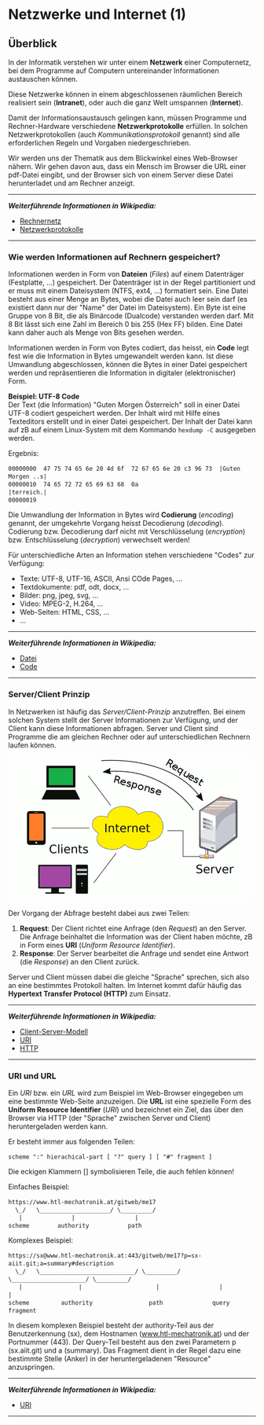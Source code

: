 # Netzwerke und Internet (1)

## Überblick

In der Informatik verstehen wir unter einem **Netzwerk** einer Computernetz, bei dem Programme auf Computern untereinander Informationen austauschen können.

Diese Netzwerke können in einem abgeschlossenen räumlichen Bereich realisiert sein (**Intranet**), oder auch die ganz Welt umspannen (**Internet**).

Damit der Informationsaustausch gelingen kann, müssen Programme und Rechner-Hardware verschiedene **Netzwerkprotokolle** erfüllen. In solchen Netzwerkprotokollen (auch *Kommunikationsprotokoll* genannt) sind alle erforderlichen Regeln und Vorgaben niedergeschrieben.

Wir werden uns der Thematik aus dem Blickwinkel eines Web-Browser nähern. Wir gehen davon aus, dass ein Mensch im Browser die URL einer pdf-Datei eingibt, und der Browser sich von einem Server diese Datei herunterladet und am Rechner anzeigt.

---------------------------
***Weiterführende Informationen in Wikipedia:***  
* [Rechnernetz](https://de.wikipedia.org/wiki/Rechnernetz)
* [Netzwerkprotokolle](https://de.wikipedia.org/wiki/Netzwerkprotokoll)
---------------------------

### Wie werden Informationen auf Rechnern gespeichert?

Informationen werden in Form von **Dateien** (*Files*) auf einem Datenträger (Festplatte, ...) gespeichert. Der Datenträger ist in der Regel partitioniert und er muss mit einem Dateisystem (NTFS, ext4, ...) formatiert sein. Eine Datei besteht aus einer Menge an Bytes, wobei die Datei auch leer sein darf (es existiert dann nur der "Name" der Datei im Dateisystem). Ein Byte ist eine Gruppe von 8 Bit, die als Binärcode (Dualcode) verstanden werden darf. Mit 8 Bit lässt sich eine Zahl im Bereich 0 bis 255 (Hex FF) bilden. Eine Datei kann daher auch als Menge von Bits gesehen werden.

Informationen werden in Form von Bytes codiert, das heisst, ein **Code** legt fest wie die Information in Bytes umgewandelt werden kann. Ist diese Umwandlung abgeschlossen, können die Bytes in einer Datei gespeichert werden und repräsentieren die Information in digitaler (elektronischer) Form.

**Beispiel: UTF-8 Code**  
Der Text (die Information) "Guten Morgen Österreich" soll in einer Datei UTF-8 codiert gespeichert werden. Der Inhalt wird mit Hilfe eines Texteditors erstellt und in einer Datei gespeichert. Der Inhalt der Datei kann auf zB auf einem Linux-System mit dem Kommando `hexdump -C` ausgegeben werden.

Ergebnis:
```
00000000  47 75 74 65 6e 20 4d 6f  72 67 65 6e 20 c3 96 73  |Guten Morgen ..s|
00000010  74 65 72 72 65 69 63 68  0a                       |terreich.|
00000019
```

Die Umwandlung der Information in Bytes wird **Codierung** (*encoding*) genannt, der umgekehrte Vorgang heisst Decodierung (*decoding*). 
Codierung bzw. Decodierung darf nicht mit Verschlüsselung (*encryption*) bzw. Entschlüsselung (*decryption*) verwechselt werden!

Für unterschiedliche Arten an Information stehen verschiedene "Codes" zur Verfügung:  
* Texte: UTF-8, UTF-16, ASCII, Ansi COde Pages, ...
* Textdokumente: pdf, odt, docx, ...
* Bilder: png, jpeg, svg, ...
* Video: MPEG-2, H.264, ...
* Web-Seiten: HTML, CSS, ...
* ...

---------------------------
***Weiterführende Informationen in Wikipedia:***  
* [Datei](https://de.wikipedia.org/wiki/Datei)
* [Code](https://de.wikipedia.org/wiki/Code)  
---------------------------

### Server/Client Prinzip

In Netzwerken ist häufig das *Server/Client-Prinzip* anzutreffen. Bei einem solchen System stellt der Server Informationen zur Verfügung, und der Client kann diese Informationen abfragen. Server und Client sind Programme die am gleichen Rechner oder auf unterschiedlichen Rechnern laufen können.

![](img/server-client-model.png)

Der Vorgang der Abfrage besteht dabei aus zwei Teilen:  
1) **Request**: Der Client richtet eine Anfrage (den *Request*) an den Server. Die Anfrage beinhaltet die Information was der Client haben möchte, zB in Form eines **URI** (*Uniform Resource Identifier*).
2) **Response**: Der Server bearbeitet die Anfrage und sendet eine Antwort (die *Response*) an den Client zurück.

Server und Client müssen dabei die gleiche "Sprache" sprechen, sich also an eine bestimmtes Protokoll halten. Im Internet kommt dafür häufig das **Hypertext Transfer Protocol (HTTP)** zum Einsatz.

---------------------------
***Weiterführende Informationen in Wikipedia:***  
* [Client-Server-Modell](https://de.wikipedia.org/wiki/Client-Server-Modell)
* [URI](https://de.wikipedia.org/wiki/Uniform_Resource_Identifier)
* [HTTP](https://de.wikipedia.org/wiki/Hypertext_Transfer_Protocol)
---------------------------

### URI und URL

Ein *URI* bzw. ein *URL* wird zum Beispiel im Web-Browser eingegeben um eine bestimmte Web-Seite anzuzeigen. Die **URL** ist eine spezielle Form des **Uniform Resource Identifier** (*URI*) und bezeichnet ein Ziel, das über den Browser via HTTP (der "Sprache" zwischen Server und Client) heruntergeladen werden kann.

Er besteht immer aus folgenden Teilen:

```
scheme ":" hierachical-part [ "?" query ] [ "#" fragment ]
```
Die eckigen Klammern [] symbolisieren Teile, die auch fehlen können!

Einfaches Beispiel:

```
https://www.htl-mechatronik.at/gitweb/me17
  \_/   \____________________/ \_________/
   |              |                 |
scheme        authority           path
```

Komplexes Beispiel:

```
https://sx@www.htl-mechatronik.at:443/gitweb/me17?p=sx-aiit.git;a=summary#description
  \_/   \___________________________/ \_________/ \_____________________/ \_________/
   |                |                     |                 |                 |
scheme         authority                path              query           fragment
```

In diesem komplexen Beispiel besteht der authority-Teil aus der Benutzerkennung (sx), dem Hostnamen (www.htl-mechatronik.at) und der Portnummer (443). Der Query-Teil besteht aus den zwei Parametern p (sx.aiit.git) und a (summary). Das Fragment dient in der Regel dazu eine bestimmte Stelle (Anker) in der heruntergeladenen "Resource" anzuspringen.

---------------------------
***Weiterführende Informationen in Wikipedia:***  
* [URI](https://de.wikipedia.org/wiki/Uniform_Resource_Identifier)
---------------------------